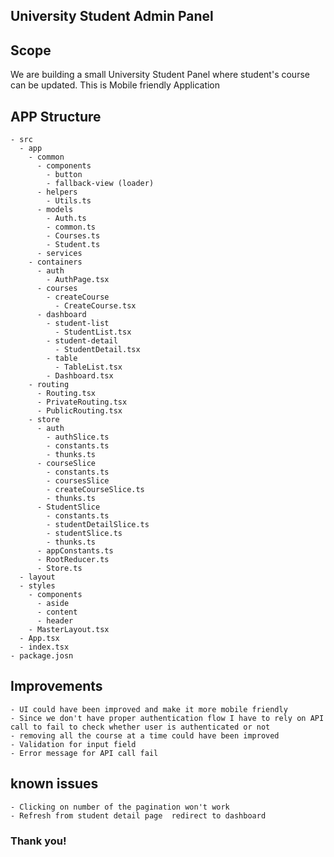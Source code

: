 ## University Student Admin Panel

## Scope

We are building a small University Student Panel where student's course can be updated.
This is Mobile friendly Application

## APP Structure

    - src
      - app
        - common
          - components
            - button
            - fallback-view (loader)
          - helpers
            - Utils.ts
          - models
            - Auth.ts
            - common.ts
            - Courses.ts
            - Student.ts
          - services
        - containers
          - auth
            - AuthPage.tsx
          - courses
            - createCourse
              - CreateCourse.tsx
          - dashboard
            - student-list
              - StudentList.tsx
            - student-detail
              - StudentDetail.tsx
            - table
              - TableList.tsx
            - Dashboard.tsx
        - routing
          - Routing.tsx
          - PrivateRouting.tsx
          - PublicRouting.tsx
        - store
          - auth
            - authSlice.ts
            - constants.ts
            - thunks.ts
          - courseSlice
            - constants.ts
            - coursesSlice
            - createCourseSlice.ts
            - thunks.ts
          - StudentSlice
            - constants.ts
            - studentDetailSlice.ts
            - studentSlice.ts
            - thunks.ts
          - appConstants.ts
          - RootReducer.ts
          - Store.ts
      - layout
      - styles
        - components
          - aside
          - content
          - header
        - MasterLayout.tsx
      - App.tsx
      - index.tsx
    - package.josn




## Improvements
    - UI could have been improved and make it more mobile friendly
    - Since we don't have proper authentication flow I have to rely on API call to fail to check whether user is authenticated or not
    - removing all the course at a time could have been improved
    - Validation for input field
    - Error message for API call fail

## known issues
    - Clicking on number of the pagination won't work
    - Refresh from student detail page  redirect to dashboard



### Thank you!